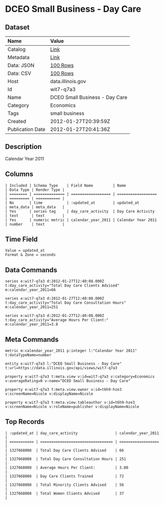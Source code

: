 # DCEO Small Business - Day Care

## Dataset

| Name | Value |
| :--- | :---- |
| Catalog | [Link](https://catalog.data.gov/dataset/dceo-small-business-day-care-fecca) |
| Metadata | [Link](https://data.illinois.gov/api/views/wit7-q7a3) |
| Data: JSON | [100 Rows](https://data.illinois.gov/api/views/wit7-q7a3/rows.json?max_rows=100) |
| Data: CSV | [100 Rows](https://data.illinois.gov/api/views/wit7-q7a3/rows.csv?max_rows=100) |
| Host | data.illinois.gov |
| Id | wit7-q7a3 |
| Name | DCEO Small Business - Day Care |
| Category | Economics |
| Tags | small business |
| Created | 2012-01-27T20:39:59Z |
| Publication Date | 2012-01-27T20:41:36Z |

## Description

Calendar Year 2011

## Columns

```ls
| Included | Schema Type    | Field Name         | Name               | Data Type | Render Type |
| ======== | ============== | ================== | ================== | ========= | =========== |
| No       | time           | :updated_at        | updated_at         | meta_data | meta_data   |
| Yes      | series tag     | day_care_activity  | Day Care Activity  | text      | text        |
| Yes      | numeric metric | calendar_year_2011 | Calendar Year 2011 | number    | text        |
```

## Time Field

```ls
Value = updated_at
Format & Zone = seconds
```

## Data Commands

```ls
series e:wit7-q7a3 d:2012-01-27T12:40:08.000Z t:day_care_activity="Total Day Care Clients Advised" m:calendar_year_2011=66

series e:wit7-q7a3 d:2012-01-27T12:40:08.000Z t:day_care_activity="Total Day Care Consultation Hours" m:calendar_year_2011=251

series e:wit7-q7a3 d:2012-01-27T12:40:08.000Z t:day_care_activity="Average Hours Per Client:" m:calendar_year_2011=3.8
```

## Meta Commands

```ls
metric m:calendar_year_2011 p:integer l:"Calendar Year 2011" t:dataTypeName=number

entity e:wit7-q7a3 l:"DCEO Small Business - Day Care" t:url=https://data.illinois.gov/api/views/wit7-q7a3

property e:wit7-q7a3 t:meta.view v:id=wit7-q7a3 v:category=Economics v:averageRating=0 v:name="DCEO Small Business - Day Care"

property e:wit7-q7a3 t:meta.view.owner v:id=t6h9-hze3 v:screenName=Nicole v:displayName=Nicole

property e:wit7-q7a3 t:meta.view.tableauthor v:id=t6h9-hze3 v:screenName=Nicole v:roleName=publisher v:displayName=Nicole
```

## Top Records

```ls
| :updated_at | day_care_activity                 | calendar_year_2011 | 
| =========== | ================================= | ================== | 
| 1327668008  | Total Day Care Clients Advised    | 66                 | 
| 1327668008  | Total Day Care Consultation Hours | 251                | 
| 1327668008  | Average Hours Per Client:         | 3.80               | 
| 1327668008  | Day Care Clients Trained          | 72                 | 
| 1327668008  | Total Minority Clients Advised    | 56                 | 
| 1327668008  | Total Women Clients Advised       | 37                 | 
```